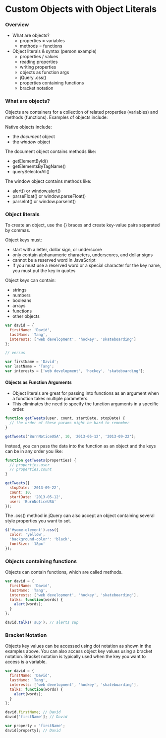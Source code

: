 Custom Objects with Object Literals
==============

### Overview

* What are objects?
  * properties = variables
  * methods = functions
* Object literals & syntax (person example)
  * properties / values
  * reading properties
  * writing properties
  * objects as function args
  * jQuery .css()
  * properties containing functions
  * bracket notation

### What are objects?

Objects are containers for a collection of related properties (variables) and methods (functions). Examples of objects include:

Native objects include:

* the _document_ object
* the _window_ object

The document object contains methods like:

* getElementById()
* getElementsByTagName()
* querySelectorAll()

The window object contains methods like:

* alert() or window.alert()
* parseFloat() or window.parseFloat()
* parseInt() or window.parseInt()

### Object literals

To create an object, use the {} braces and create key-value pairs separated by commas.

Object keys must:

* start with a letter, dollar sign, or underscore
* only contain alphanumeric characters, underscores, and dollar signs
* cannot be a reserved word in JavaScript
* If you must use a reserved word or a special character for the key name, you must put the key in quotes

Object keys can contain:

* strings
* numbers
* booleans
* arrays
* functions
* other objects

```js
var david = {
  firstName: 'David',
  lastName: 'Tang',
  interests: ['web development', 'hockey', 'skateboarding']
};

// versus

var firstName = 'David';
var lastName = 'Tang';
var interests = ['web development', 'hockey', 'skateboarding'];
```

#### Objects as Function Arguments

* Object literals are great for passing into functions as an argument when a function takes multiple parameters. 
* This eliminates the need to specify the function arguments in a specific order.

```js
function getTweets(user, count, startDate, stopDate) {
  // the order of these params might be hard to remember
}

getTweets('BurnNoticeUSA', 10, '2013-05-12', '2013-09-22');
```

Instead, you can pass the data into the function as an object and the keys can be in any order you like:

```js
function getTweets(properties) {
  // properties.user
  // properties.count
}

getTweets({
  stopDate: '2013-09-22',
  count: 10,
  startDate: '2013-05-12',
  user: 'BurnNoticeUSA'
});
```

The .css() method in jQuery can also accept an object containing several style properties you want to set.

```js
$('#some-element').css({
  color: 'yellow',
  'background-color': 'black',
  fontSize: '18px'
});
```

### Objects containing functions

Objects can contain functions, which are called methods.

```js
var david = {
  firstName: 'David',
  lastName: 'Tang',
  interests: ['web development', 'hockey', 'skateboarding'],
  talks: function(words) {
    alert(words);
  }
};

david.talks('sup'); // alerts sup
```


### Bracket Notation

Objects key values can be accessed using dot notation as shown in the examples above. You can also access object key values using a bracket notation. Bracket notation is typically used when the key you want to access is a variable.

```js
var david = {
  firstName: 'David',
  lastName: 'Tang',
  interests: ['web development', 'hockey', 'skateboarding'],
  talks: function(words) {
    alert(words);
  }
};

david.firstName; // David
david['firstName']; // David

var property = 'firstName';
david[property]; // David

```

